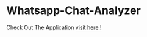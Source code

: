 # Whatsapp-Chat-Analyzer
Check Out The Application [visit here !](https://whatsapp-insights.streamlit.app/)
